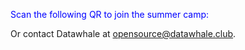 
<span style="color: blue;">Scan the following QR to join the summer camp:</span>


Or contact Datawhale at [opensource@datawhale.club](mailto:opensource@datawhale.club).
